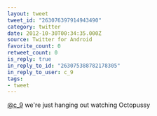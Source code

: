 ```yaml
---
layout: tweet
tweet_id: "263076397914943490"
category: twitter
date: 2012-10-30T00:34:35.000Z
source: Twitter for Android
favorite_count: 0
retweet_count: 0
is_reply: true
in_reply_to_id: "263075388782178305"
in_reply_to_user: c_9
tags:
- tweet
---
```


[@c_9](https://twitter.com/@c_9) we're just hanging out watching Octopussy
